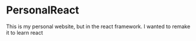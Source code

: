 # PersonalReact
This is my personal website, but in the react framework. I wanted to remake it to learn react
